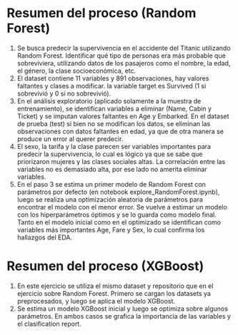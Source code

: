 # Resumen del proceso (Random Forest)

1. Se busca predecir la supervivencia en el accidente del Titanic utilizando Random Forest. Identificar qué tipo de personas era más probable que sobreviviera, utilizando datos de los pasajeros como el nombre, la edad, el género, la clase socioeconómica, etc.
2. El dataset contiene 11 variables y 891 observaciones, hay valores faltantes y clases a modificar. la variable target es Survived (1 si sobrevivió y 0 si no sobrevivió).
3. En el análisis exploratorio (aplicado solamente a la muestra de entrenamiento), se identifican variables a eliminar (Name, Cabin y Ticket) y se imputan valores faltantes en Age y Embarked. En el dataset de prueba (test) si bien no se modifican los datos, se eliminan las observaciones con datos faltantes en edad, ya que de otra manera se produce un error al querer predecir.
4. El sexo, la tarifa y la clase parecen ser variables importantes para predecir la supervivencia, lo cual es lógico ya que se sabe que priorizaron mujeres y las clases sociales altas. La correlación entre las variables no es demasiado alta, por ese lado no amerita eliminar variables.
5. En el paso 3 se estima un primer modelo de Random Forest con parámetros por defecto (en notebook explore_RandomForest.ipynb), luego se realiza una optimización aleatoria de parámetros para encontrar el modelo con el menor error. Se vuelve a estimar un modelo con los hiperparámetros óptimos y se lo guarda como modelo final. Tanto en el modelo inicial como en el optimizado se identifican como variables más importantes Age, Fare y Sex, lo cual confirma los hallazgos del EDA.

# Resumen del proceso (XGBoost)

1. En este ejercicio se utiliza el mismo dataset y repositorio que en el ejercicio sobre Random Forest. Primero se cargan los datasets ya preprocesados, y luego se aplica el modelo XGBoost.
2. Se estima un modelo XGBoost inicial y luego se optimiza sobre algunos parámetros. En ambos casos se grafica la importancia de las variables y el clasification report.